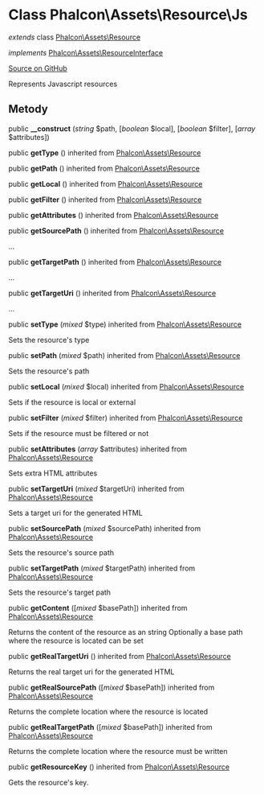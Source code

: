 # Class **Phalcon\\Assets\\Resource\\Js**

*extends* class [Phalcon\Assets\Resource](/[[language]]/[[version]]/api/Phalcon_Assets_Resource)

*implements* [Phalcon\Assets\ResourceInterface](/[[language]]/[[version]]/api/Phalcon_Assets_ResourceInterface)

<a href="https://github.com/phalcon/cphalcon/blob/master/phalcon/assets/resource/js.zep" class="btn btn-default btn-sm">Source on GitHub</a>

Represents Javascript resources

## Metody

public **__construct** (*string* $path, [*boolean* $local], [*boolean* $filter], [*array* $attributes])

public **getType** () inherited from [Phalcon\Assets\Resource](/[[language]]/[[version]]/api/Phalcon_Assets_Resource)

public **getPath** () inherited from [Phalcon\Assets\Resource](/[[language]]/[[version]]/api/Phalcon_Assets_Resource)

public **getLocal** () inherited from [Phalcon\Assets\Resource](/[[language]]/[[version]]/api/Phalcon_Assets_Resource)

public **getFilter** () inherited from [Phalcon\Assets\Resource](/[[language]]/[[version]]/api/Phalcon_Assets_Resource)

public **getAttributes** () inherited from [Phalcon\Assets\Resource](/[[language]]/[[version]]/api/Phalcon_Assets_Resource)

public **getSourcePath** () inherited from [Phalcon\Assets\Resource](/[[language]]/[[version]]/api/Phalcon_Assets_Resource)

...

public **getTargetPath** () inherited from [Phalcon\Assets\Resource](/[[language]]/[[version]]/api/Phalcon_Assets_Resource)

...

public **getTargetUri** () inherited from [Phalcon\Assets\Resource](/[[language]]/[[version]]/api/Phalcon_Assets_Resource)

...

public **setType** (*mixed* $type) inherited from [Phalcon\Assets\Resource](/[[language]]/[[version]]/api/Phalcon_Assets_Resource)

Sets the resource's type

public **setPath** (*mixed* $path) inherited from [Phalcon\Assets\Resource](/[[language]]/[[version]]/api/Phalcon_Assets_Resource)

Sets the resource's path

public **setLocal** (*mixed* $local) inherited from [Phalcon\Assets\Resource](/[[language]]/[[version]]/api/Phalcon_Assets_Resource)

Sets if the resource is local or external

public **setFilter** (*mixed* $filter) inherited from [Phalcon\Assets\Resource](/[[language]]/[[version]]/api/Phalcon_Assets_Resource)

Sets if the resource must be filtered or not

public **setAttributes** (*array* $attributes) inherited from [Phalcon\Assets\Resource](/[[language]]/[[version]]/api/Phalcon_Assets_Resource)

Sets extra HTML attributes

public **setTargetUri** (*mixed* $targetUri) inherited from [Phalcon\Assets\Resource](/[[language]]/[[version]]/api/Phalcon_Assets_Resource)

Sets a target uri for the generated HTML

public **setSourcePath** (*mixed* $sourcePath) inherited from [Phalcon\Assets\Resource](/[[language]]/[[version]]/api/Phalcon_Assets_Resource)

Sets the resource's source path

public **setTargetPath** (*mixed* $targetPath) inherited from [Phalcon\Assets\Resource](/[[language]]/[[version]]/api/Phalcon_Assets_Resource)

Sets the resource's target path

public **getContent** ([*mixed* $basePath]) inherited from [Phalcon\Assets\Resource](/[[language]]/[[version]]/api/Phalcon_Assets_Resource)

Returns the content of the resource as an string Optionally a base path where the resource is located can be set

public **getRealTargetUri** () inherited from [Phalcon\Assets\Resource](/[[language]]/[[version]]/api/Phalcon_Assets_Resource)

Returns the real target uri for the generated HTML

public **getRealSourcePath** ([*mixed* $basePath]) inherited from [Phalcon\Assets\Resource](/[[language]]/[[version]]/api/Phalcon_Assets_Resource)

Returns the complete location where the resource is located

public **getRealTargetPath** ([*mixed* $basePath]) inherited from [Phalcon\Assets\Resource](/[[language]]/[[version]]/api/Phalcon_Assets_Resource)

Returns the complete location where the resource must be written

public **getResourceKey** () inherited from [Phalcon\Assets\Resource](/[[language]]/[[version]]/api/Phalcon_Assets_Resource)

Gets the resource's key.
